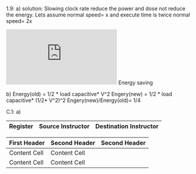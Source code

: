 1.9: a)
solution:
Slowing clock rate reduce the power and dose not reduce the energy. 
Lets assume normal speed= x and execute time is twice normal speed= 2x 

![first equation](https://latex.codecogs.com/gif.latex?%5Cfrac%7B2x-x%7D%7B2x%7D%3D%5Cfrac%7B1%7D%7B2%7D*100%3D%2050%20percent)  Energy saving

b) Energy(old) = 1/2 * load capacitive* V^2
   Engery(new) = 1/2 * load capacitive* (1/2* V^2)^2 
   Engery(new)/Energy(old)= 1/4
   
C.1: a)
    
|Register|Source Instructor|Destination Instructor|
|--------|---------|---------|

| First Header  | Second Header | Second Header |
| ------------- | ------------- |---------------|
| Content Cell  | Content Cell  |
| Content Cell  | Content Cell  |


   
   
   

   
     
